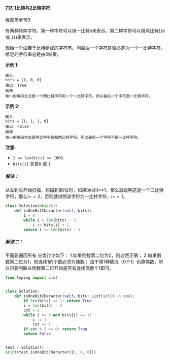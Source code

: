 #### [717. 1比特与2比特字符](https://leetcode-cn.com/problems/1-bit-and-2-bit-characters/)

难度简单163

有两种特殊字符。第一种字符可以用一比特`0`来表示。第二种字符可以用两比特(`10` 或 `11`)来表示。

现给一个由若干比特组成的字符串。问最后一个字符是否必定为一个一比特字符。给定的字符串总是由0结束。

**示例 1:**

```
输入: 
bits = [1, 0, 0]
输出: True
解释: 
唯一的编码方式是一个两比特字符和一个一比特字符。所以最后一个字符是一比特字符。
```

**示例 2:**

```
输入: 
bits = [1, 1, 1, 0]
输出: False
解释: 
唯一的编码方式是两比特字符和两比特字符。所以最后一个字符不是一比特字符。
```

**注意:**

- `1 <= len(bits) <= 1000`.
- `bits[i]` 总是`0` 或 `1`.



##### 解法：

从左到右开始扫描，扫描到第i位时，如果bits[i]==1，那么就说明这是一个二比特字符，那么$i+=2$，否则就说明该字符为一比特字符，$i+=1$。

```python
class Solution(object):
    def isOneBitCharacter(self, bits):
        i = 0
        while i < len(bits) - 1:
            i += bits[i] + 1
        return i == len(bits) - 1

```

##### 解法二：

不需要遍历所有
分类讨论如下：
1.如果倒数第二位为0，则必然正确；
2.如果倒数第二位为1，则连续1的个数必须为偶数；
由于第1种情况（0个1）也算偶数，所以只要判断从倒数第二位开始是否有连续偶数个1即可。

```python
from typing import List


class Solution:
    def isOneBitCharacter(self, bits: List[int]) -> bool:
        if len(bits) == 1: return True
        i = len(bits) - 2
        cnt = 0
        while i >= 0 and bits[i] == 1:
            i -= 1
            cnt += 1
        if cnt % 2 == 0: return True
        return False


test = Solution()
print(test.isOneBitCharacter([1, 0, 0]))

```

